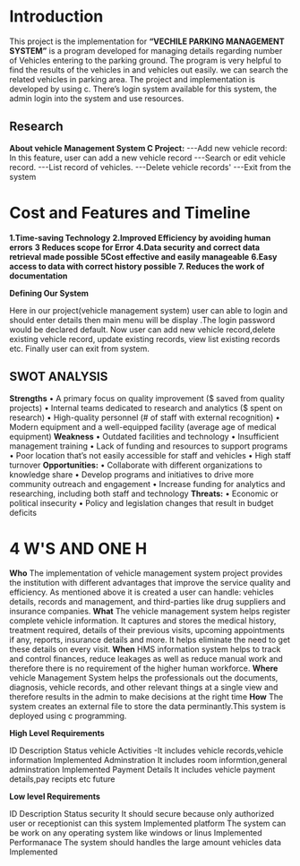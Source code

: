 # Introduction
This project is the implementation for **“VECHILE PARKING MANAGEMENT SYSTEM”** is a program developed for managing details regarding number of Vehicles entering to the parking ground. The program is very helpful to find the results of the vehicles in and vehicles out easily. we can search the related vehicles in parking area. The project and implementation is developed by using c. There’s login system available for this system, the admin login into the system and use resources.
## Research
**About vehicle Management System C Project:**
---Add new vehicle record: In this feature, user can add a new vehicle record ---Search or edit vehicle record. ---List record of vehicles. ---Delete vehicle  records' ---Exit from the system

# Cost and Features and Timeline

**1.Time-saving Technology**
**2.Improved Efficiency by avoiding human errors**
**3 Reduces scope for Error**
**4.Data security and correct data retrieval made possible** 
**5Cost effective and easily manageable**
**6.Easy access to  data with correct  history possible**
**7. Reduces the work of documentation**

**Defining Our System**

Here in our project(vehicle management system) user can able to login and should enter details then main menu will be display .The login password would be declared default.
Now user can add new vehicle record,delete existing vehicle record, update existing records, view list existing records etc. Finally user can exit from system.
## SWOT ANALYSIS ##
  **Strengths**
• A primary focus on quality improvement ($ saved from quality projects) • Internal teams dedicated to research and analytics ($ spent on research) • High-quality  personnel (# of staff with external recognition) • Modern  equipment and a well-equipped facility (average age of medical equipment)
**Weakness**
• Outdated  facilities and technology • Insufficient management training • Lack of funding and resources to support programs • Poor location that’s not easily accessible for staff and vehicles • High staff turnover
**Opportunities:**
• Collaborate with different  organizations to knowledge share
 • Develop programs and initiatives to drive more community outreach and engagement • Increase funding for analytics and researching, including both staff and technology
**Threats:**
• Economic or political insecurity • Policy and legislation changes that result in budget deficits

# 4 W'S AND ONE H


**Who**
The implementation of vehicle management system project provides the institution with different advantages that improve the service quality and efficiency. As mentioned above it is created a user can handle: vehicles details, records and management, and third-parties like drug suppliers and insurance companies.
**What**
The vehicle management system helps register complete vehicle information. It captures and stores the medical history, treatment required, details of their previous visits, upcoming appointments if any, reports, insurance details and more. It helps eliminate the need to get these details on every visit.
**When**
HMS information system helps to track and control finances, reduce leakages as well as reduce manual work and therefore there is no requirement of the higher human workforce.
**Where**
vehicle Management System helps the professionals out the documents, diagnosis, vehicle records, and other relevant things at a single view and therefore results in the admin to make decisions at the right time
**How**
The system creates an external file to store the data perminantly.This system is deployed using c programming.

**High Level Requirements**

ID	Description	Status
vehicle Activities	-It includes vehicle records,vehicle information	Implemented
Adminstration	It includes room informtion,general adminstration	Implemented
Payment Details	It includes vehicle payment details,pay recipts etc	future

**Low level Requirements**

ID	Description	Status
security	It should secure because only authorized user or receptionist can this system	Implemented
platform	The system can be work on any operating system like windows or linus	Implemented
Performanace	The system should handles the large amount vehicles data	Implemented
